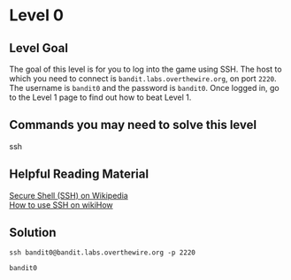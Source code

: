 # Level 0

## Level Goal
The goal of this level is for you to log into the game using SSH. The host to which you need to connect is `bandit.labs.overthewire.org`, on port `2220`. The username is `bandit0` and the password is `bandit0`. Once logged in, go to the Level 1 page to find out how to beat Level 1.

## Commands you may need to solve this level
ssh

## Helpful Reading Material
[Secure Shell (SSH) on Wikipedia](https://en.wikipedia.org/wiki/Secure_Shell)<br />
[How to use SSH on wikiHow](https://www.wikihow.com/Use-SSH)

## Solution
```
ssh bandit0@bandit.labs.overthewire.org -p 2220
```
```
bandit0
```